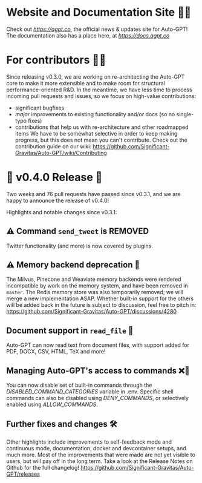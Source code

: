 # Website and Documentation Site 📰📖
Check out *https://agpt.co*, the official news & updates site for Auto-GPT!
The documentation also has a place here, at *https://docs.agpt.co*

# For contributors 👷🏼
Since releasing v0.3.0, we are working on re-architecting the Auto-GPT core to make
it more extensible and to make room for structural performance-oriented R&D.
In the meantime, we have less time to process incoming pull requests and issues,
so we focus on high-value contributions:
 * significant bugfixes
 * *major* improvements to existing functionality and/or docs (so no single-typo fixes)
 * contributions that help us with re-architecture and other roadmapped items
We have to be somewhat selective in order to keep making progress, but this does not
mean you can't contribute. Check out the contribution guide on our wiki:
https://github.com/Significant-Gravitas/Auto-GPT/wiki/Contributing

# 🚀 v0.4.0 Release 🚀
Two weeks and 76 pull requests have passed since v0.3.1, and we are happy to announce
the release of v0.4.0!

Highlights and notable changes since v0.3.1:

## ⚠️ Command `send_tweet` is REMOVED
Twitter functionality (and more) is now covered by plugins.

## ⚠️ Memory backend deprecation 💾
The Milvus, Pinecone and Weaviate memory backends were rendered incompatible
by work on the memory system, and have been removed in `master`. The Redis
memory store was also temporarily removed; we will merge a new implementation ASAP.
Whether built-in support for the others will be added back in the future is subject to
discussion, feel free to pitch in: https://github.com/Significant-Gravitas/Auto-GPT/discussions/4280

## Document support in `read_file` 📄
Auto-GPT can now read text from document files, with support added for PDF, DOCX, CSV,
HTML, TeX and more!

## Managing Auto-GPT's access to commands ❌🔧
You can now disable set of built-in commands through the *DISABLED_COMMAND_CATEGORIES*
variable in .env. Specific shell commands can also be disabled using *DENY_COMMANDS*,
or selectively enabled using *ALLOW_COMMANDS*.

## Further fixes and changes 🛠️
Other highlights include improvements to self-feedback mode and continuous mode,
documentation, docker and devcontainer setups, and much more. Most of the improvements
that were made are not yet visible to users, but will pay off in the long term.
Take a look at the Release Notes on Github for the full changelog!
https://github.com/Significant-Gravitas/Auto-GPT/releases
